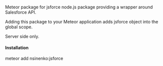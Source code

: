Meteor package for jsforce node.js package providing a wrapper around Salesforce API.

Adding this package to your Meteor application adds jsforce object into the global scope.

Server side only.

#### Installation

meteor add nsinenko:jsforce

